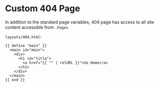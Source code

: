 # Custom 404 Page

In addition to the standard page variables,
404 page has access to all site content accessible from `.Pages`

`layouts/404.html`:
```hugo
{{ define "main" }}
  <main id="main">
    <div>
      <h1 id="title">
        <a href="{{ "" | relURL }}">Go Home</a>
      </h1>
    </div>
  </main>
{{ end }}
```
